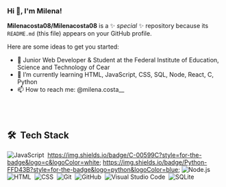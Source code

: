 ### Hi 👋, I'm Milena!


**Milenacosta08/Milenacosta08** is a ✨ _special_ ✨ repository because its `README.md` (this file) appears on your GitHub profile.

Here are some ideas to get you started:

- 🔭 Junior Web Developer & Student at the Federal Institute of Education, Science and Technology of Cear
- 🌱 I’m currently learning HTML, JavaScript, CSS, SQL, Node, React, C, Python
- 📫 How to reach me: @milena.costa__

<br><br>

## 🛠 &nbsp;Tech Stack

![JavaScript](https://img.shields.io/badge/-JavaScript-05122A?style=flat&logo=javascript)&nbsp;
https://img.shields.io/badge/C-00599C?style=for-the-badge&logo=c&logoColor=white;
https://img.shields.io/badge/Python-FFD43B?style=for-the-badge&logo=python&logoColor=blue;
![Node.js](https://img.shields.io/badge/-Node.js-05122A?style=flat&logo=node.js)&nbsp;
![HTML](https://img.shields.io/badge/-HTML-05122A?style=flat&logo=HTML5)&nbsp;
![CSS](https://img.shields.io/badge/-CSS-05122A?style=flat&logo=CSS3&logoColor=1572B6)&nbsp;
![Git](https://img.shields.io/badge/-Git-05122A?style=flat&logo=git)&nbsp;
![GitHub](https://img.shields.io/badge/-GitHub-05122A?style=flat&logo=github)&nbsp;
![Visual Studio Code](https://img.shields.io/badge/-Visual%20Studio%20Code-05122A?style=flat&logo=visual-studio-code&logoColor=007ACC)&nbsp;
![SQLite](https://img.shields.io/badge/-SQLite-05122A?style=flat&logo=sqlite)&nbsp;



